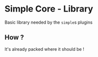 # Simple Core - Library

Basic library needed by the `simple`s plugins

## How ?

It's already packed where it should be !
